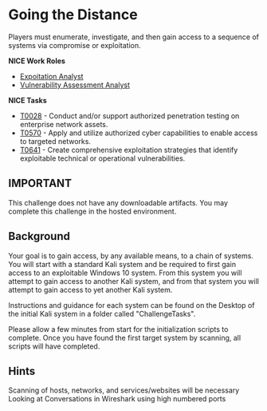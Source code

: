# Going the Distance

Players must enumerate, investigate, and then gain access to a sequence of systems via compromise or exploitation.

**NICE Work Roles**
- [Expoitation Analyst](https://niccs.cisa.gov/workforce-development/nice-framework)
- [Vulnerability Assessment Analyst](https://niccs.cisa.gov/workforce-development/nice-framework)

**NICE Tasks**
- [T0028](https://niccs.cisa.gov/workforce-development/nice-framework) - Conduct and/or support authorized penetration testing on enterprise network assets.
- [T0570](https://niccs.cisa.gov/workforce-development/nice-framework) - Apply and utilize authorized cyber capabilities to enable access to targeted networks.
- [T0641](https://niccs.cisa.gov/workforce-development/nice-framework) - Create comprehensive exploitation strategies that identify exploitable technical or operational vulnerabilities.

## IMPORTANT
This challenge does not have any downloadable artifacts. You may complete this challenge in the hosted environment.

## Background

Your goal is to gain access, by any available means, to a chain of systems. You will start with a standard Kali system and be required to first gain access to an exploitable Windows 10 system. From this system you will attempt to gain access to another Kali system, and from that system you will attempt to gain access to yet another Kali system.

Instructions and guidance for each system can be found on the Desktop of the initial Kali system in a folder called "ChallengeTasks".

Please allow a few minutes from start for the initialization scripts to complete. Once you have found the first target system by scanning, all scripts will have completed.

## Hints
Scanning of hosts, networks, and services/websites will be necessary
Looking at Conversations in Wireshark using high numbered ports

